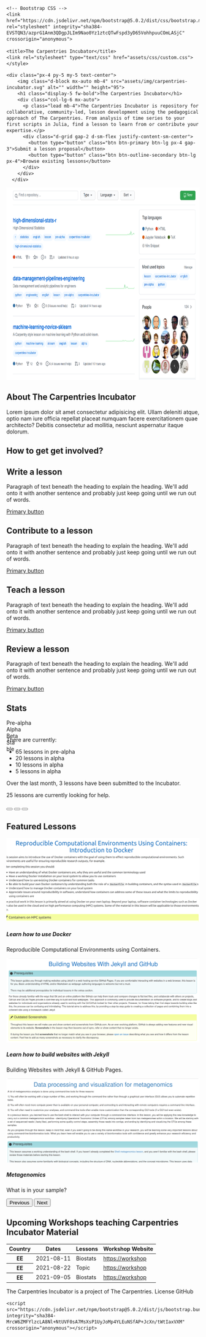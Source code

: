 <!doctype html>
<html lang="en">
  <head>
    <!-- Required meta tags -->
    <meta charset="utf-8">
    <meta name="viewport" content="width=device-width, initial-scale=1">

    <!-- Bootstrap CSS -->
    <link href="https://cdn.jsdelivr.net/npm/bootstrap@5.0.2/dist/css/bootstrap.min.css" rel="stylesheet" integrity="sha384-EVSTQN3/azprG1Anm3QDgpJLIm9Nao0Yz1ztcQTwFspd3yD65VohhpuuCOmLASjC" crossorigin="anonymous">

    <title>The Carpentries Incubator</title>
    <link rel="stylesheet" type="text/css" href="assets/css/custom.css"></style>
  </head>
  <body>

    <div class="px-4 py-5 my-5 text-center">
        <img class="d-block mx-auto mb-4" src="assets/img/carpentries-incubator.svg" alt="" width="" height="95">
        <h1 class="display-5 fw-bold">The Carpentries Incubator</h1>
        <div class="col-lg-6 mx-auto">
          <p class="lead mb-4">The Carpentries Incubator is repository for collaborative, community-led, lesson development using the pedagogical approach of The Carpentries. From analysis of time series to your first scripts in Julia, find a lesson to learn from or contribute your expertise.</p>
          <div class="d-grid gap-2 d-sm-flex justify-content-sm-center">
            <button type="button" class="btn btn-primary btn-lg px-4 gap-3">Submit a lesson proposal</button>
            <button type="button" class="btn btn-outline-secondary btn-lg px-4">Browse existing lessons</button>
          </div>
        </div>
      </div>
    


  <div class="container col-xxl-8 px-4 py-5">
    <div class="row flex-lg-row-reverse align-items-center g-5 py-5">
      <div class="col-10 col-sm-8 col-lg-6">
        <img src="assets/img/github-incubator.png" class="d-block mx-lg-auto img-fluid" alt="Bootstrap Themes" width="700" height="500" loading="lazy">
      </div>
      <div class="col-lg-6">
        <h2 class="display-5 fw-bold lh-1 mb-3">About The Carpentries Incubator</h2>
        <p class="lead">Lorem ipsum dolor sit amet consectetur adipisicing elit. Ullam deleniti atque, optio nam iure officia repellat placeat numquam facere exercitationem quae architecto? Debitis consectetur ad mollitia, nesciunt aspernatur itaque dolorum.</p>
      </div>
    </div>
  </div>

  <div class="container px-4 py-5" id="featured-3">
    <h2 class="display-5 fw-bold lh-1 mb-3">How to get get involved?</h2>
    <div class="row g-4 py-5 row-cols-1 row-cols-lg-4">
      <div class="feature col">
        <h2>Write a lesson</h2>
        <p>Paragraph of text beneath the heading to explain the heading. We'll add onto it with another sentence and probably just keep going until we run out of words.</p>
        <a href="#" class="btn btn-primary">
            Primary button
          </a>
      </div>
      <div class="feature col">
        <h2>Contribute to a lesson</h2>
        <p>Paragraph of text beneath the heading to explain the heading. We'll add onto it with another sentence and probably just keep going until we run out of words.</p>
        <a href="#" class="btn btn-primary">
            Primary button
          </a>
      </div>
      <div class="feature col">
        <h2>Teach a lesson</h2>
        <p>Paragraph of text beneath the heading to explain the heading. We'll add onto it with another sentence and probably just keep going until we run out of words.</p>
        <a href="#" class="btn btn-primary">
            Primary button
          </a>
      </div>
      <div class="feature col">
        <h2>Review a lesson</h2>
        <p>Paragraph of text beneath the heading to explain the heading. We'll add onto it with another sentence and probably just keep going until we run out of words.</p>
        <a href="#" class="btn btn-primary">
            Primary button
          </a>
      </div>
    </div>
  </div>

  <div class="container">
    <h2 class="display-5 fw-bold lh-1 mb-3">Stats</h2>
    <div class="progress" style="height: 30px">
      <div class="progress-bar bg-danger" role="progressbar" style="width: 65%" aria-valuenow="65" aria-valuemin="0" aria-valuemax="100">Pre-alpha</div>
      <div class="progress-bar bg-warning" role="progressbar" style="width: 20%" aria-valuenow="20" aria-valuemin="0" aria-valuemax="100">Alpha</div>
      <div class="progress-bar bg-info" role="progressbar" style="width: 10%" aria-valuenow="10" aria-valuemin="0" aria-valuemax="100">Beta</div>
      <div class="progress-bar bg-primary" role="progressbar" style="width: 5%" aria-valuenow="5" aria-valuemin="0" aria-valuemax="100">Stable</div>
    </div>
    <p>There are currently:</p>
    <ul>
      <li>65 lessons in pre-alpha</li>
      <li>20 lessons in alpha</li>
      <li>10 lessons in alpha</li>
      <li>5 lessons in alpha</li>
    </ul>
    <p>Over the last month, 3 lessons have been submitted to the Incubator.</p>
    <p>25 lessons are currently looking for help.</p>
  </div>

<div id="carouselExampleCaptions" class="carousel slide" data-bs-ride="carousel">
    <div class="carousel-indicators">
        <button type="button" data-bs-target="#carouselExampleCaptions" data-bs-slide-to="0" class="active"
            aria-current="true" aria-label="Slide 1"></button>
        <button type="button" data-bs-target="#carouselExampleCaptions" data-bs-slide-to="1"
            aria-label="Slide 2"></button>
        <button type="button" data-bs-target="#carouselExampleCaptions" data-bs-slide-to="2"
            aria-label="Slide 3"></button>
    </div>
    <div class="container-md">
        <h2 class="display-5 fw-bold lh-1 mb-3">Featured Lessons</h2>
        <div class="carousel-inner">
            <div class="carousel-item active">
                <img src="assets/img/docker.png" class="d-block w-100" alt="...">
                <div class="carousel-caption d-none d-md-block caption-background">
                    <h5>Learn how to use Docker</h5>
                    <p>Reproducible Computational Environments using Containers.</p>
                </div>
            </div>
            <div class="carousel-item">
                <img src="assets/img/jekyll.png" class="d-block w-100" alt="...">
                <div class="carousel-caption d-none d-md-block caption-background">
                    <h5>Learn how to build websites with Jekyll</h5>
                    <p>Building Websites with Jekyll & GitHub Pages.</p>
                </div>
            </div>
            <div class="carousel-item">
                <img src="assets/img/metagenomics.png" class="d-block w-100" alt="...">
                <div class="carousel-caption d-none d-md-block caption-background">
                    <h5>Metagenomics</h5>
                    <p>What is in your sample?</p>
                </div>
            </div>
        </div>
        <button class="carousel-control-prev" type="button" data-bs-target="#carouselExampleCaptions"
            data-bs-slide="prev">
            <span class="carousel-control-prev-icon" aria-hidden="true"></span>
            <span class="visually-hidden">Previous</span>
        </button>
        <button class="carousel-control-next" type="button" data-bs-target="#carouselExampleCaptions"
            data-bs-slide="next">
            <span class="carousel-control-next-icon" aria-hidden="true"></span>
            <span class="visually-hidden">Next</span>
        </button>
    </div>
</div>

  <div class="container col-xxl-8 px-4 py-5">
    <h2 class="display-5 fw-bold lh-1 mb-3">Upcoming Workshops teaching Carpentries Incubator Material</h2>
    <table class="table table-striped">
      <thead>
        <tr>
          <th scope="col">Country</th>
          <th scope="col">Dates</th>
          <th scope="col">Lessons</th>
          <th scope="col">Workshop Website</th>
        </tr>
      </thead>
      <tbody>
        <tr>
          <th scope="row">EE</th>
          <td>2021-08-11</td>
          <td>Biostats</td>
          <td><a href="#">https://workshop</a></td>
        </tr>
        <tr>
          <th scope="row">EE</th>
          <td>2021-08-22</td>
          <td>Topic</td>
          <td><a href="#">https://workshop</a></td>
        </tr>
        <tr>
          <th scope="row">EE</th>
          <td>2021-09-05</td>
          <td>Biostats</td>
          <td><a href="#">https://workshop</a></td>
        </tr>
      </tbody>
    </table>
  </div>

  <footer class="footer mt-auto py-3 bg-light">
    <div class="container">
      <span class="text-muted">The Carpentries Incubator is a project of The Carpentries.</span>
      <span class="text-muted">License</span>
      <span class="text-muted">GitHub</span>
    </div>
  </footer>
  
  
    <script src="https://cdn.jsdelivr.net/npm/bootstrap@5.0.2/dist/js/bootstrap.bundle.min.js" integrity="sha384-MrcW6ZMFYlzcLA8Nl+NtUVF0sA7MsXsP1UyJoMp4YLEuNSfAP+JcXn/tWtIaxVXM" crossorigin="anonymous"></script>

  </body>
</html>
